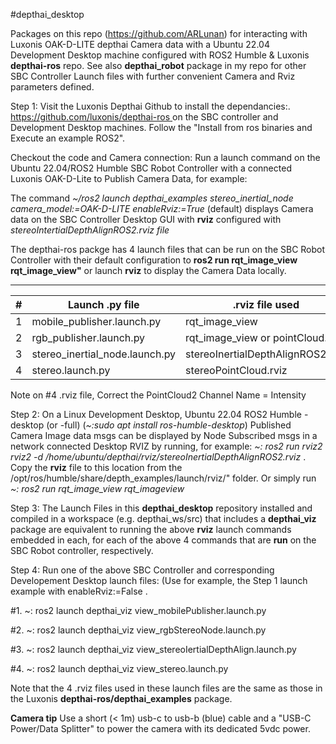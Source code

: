 #depthai_desktop

Packages on this repo (<u>https://github.com/ARLunan</u>) for interacting with Luxonis OAK-D-LITE depthai Camera data with a Ubuntu 22.04 Development Desktop machine configured with ROS2 Humble & Luxonis **depthai-ros** repo. See also **depthai_robot** package in my repo for other SBC Controller Launch files with further convenient Camera and Rviz parameters defined.

Step 1: Visit the Luxonis Depthai Github to install the dependancies:. <u>https://github.com/luxonis/depthai-ros </u> on the SBC controller and Development Desktop machines. Follow the "Install from ros binaries and Execute an example ROS2". 

Checkout the code and Camera connection: Run a launch command on the Ubuntu 22.04/ROS2 Humble SBC Robot Controller with a connected Luxonis OAK-D-Lite to Publish Camera Data, for example:  

The command _~/ros2 launch depthai_examples stereo_inertial_node camera_model:=OAK-D-LITE enableRviz:=True_ (default) displays Camera data on the SBC Controller Desktop GUI with **rviz** configured with _stereoIntertialDepthAlignROS2.rviz file_  

The depthai-ros packge has 4 launch files that can be run on the SBC Robot Controller with their default configuration to **ros2 run rqt_image_view rqt_image_view"** or launch **rviz** to display the Camera Data locally.  
___  
| # | Launch .py file                | .rviz file used                   | Executable Name      |
| - | -------------------------------| --------------------------------- | -------------------- |
| 1 | mobile_publisher.launch.py     | rqt_image_view                    | mobilenet_node       |
| 2 | rgb_publisher.launch.py        | rqt_image_view or pointCloud.rviz | rgb_stereo_node      |
| 3 | stereo_inertial_node.launch.py | stereoInertialDepthAlignROS2.rviz | stereo_inertial_node |
| 4 | stereo.launch.py               | stereoPointCloud.rviz             | stereo_node          |

Note on #4 .rviz file, Correct the PointCloud2 Channel Name = Intensity

Step 2: On a Linux Development Desktop, Ubuntu 22.04 ROS2 Humble -desktop (or -full) (_~:sudo apt install ros-humble-desktop_) Published Camera Image data msgs can be displayed by Node Subscribed msgs in a network connected Desktop RVIZ by running, for example: _~: ros2 run rviz2 rviz2 -d /home/ubuntu/depthai/rviz/stereoInertialDepthAlignROS2.rviz_ . Copy the **rviz** file to this location from the /opt/ros/humble/share/depth_examples/launch/rviz/" folder. Or simply run _~: ros2 run rqt_image_view rqt_imageview_

Step 3: The Launch Files in this **depthai_desktop** repository installed and compiled in a workspace (e.g. depthai_ws/src) that includes a **depthai_viz** package are equivalent to running the above **rviz** launch commands embedded in each, for each of the above 4 commands that are **run** on the SBC Robot controller, respectively.

Step 4: Run one of the above SBC Controller and corresponding Developement Desktop launch files:  (Use for example, the Step 1 launch example with enableRviz:=False .

\#1. ~: ros2 launch depthai_viz view_mobilePublisher.launch.py 

\#2. ~: ros2 launch depthai_viz view_rgbStereoNode.launch.py 

\#3. ~: ros2 launch depthai_viz view_stereoIertialDepthAlign.launch.py 

\#4. ~: ros2 launch depthai_viz view_stereo.launch.py  

Note that the 4 .rviz files used in these launch files are the same as those in the Luxonis **depthai-ros/depthai_examples** package.

**Camera tip**
Use a short (< 1m) usb-c to usb-b (blue) cable and a "USB-C Power/Data Splitter" to power the camera with its dedicated 5vdc power.